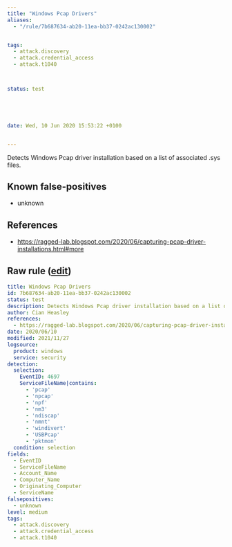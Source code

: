 ```yaml
---
title: "Windows Pcap Drivers"
aliases:
  - "/rule/7b687634-ab20-11ea-bb37-0242ac130002"


tags:
  - attack.discovery
  - attack.credential_access
  - attack.t1040



status: test





date: Wed, 10 Jun 2020 15:53:22 +0100


---
```


Detects Windows Pcap driver installation based on a list of associated .sys files.

<!--more-->


## Known false-positives

* unknown



## References

* https://ragged-lab.blogspot.com/2020/06/capturing-pcap-driver-installations.html#more


## Raw rule ([edit](https://github.com/SigmaHQ/sigma/edit/master/rules/windows/builtin/system/win_pcap_drivers.yml))
```yaml
title: Windows Pcap Drivers
id: 7b687634-ab20-11ea-bb37-0242ac130002
status: test
description: Detects Windows Pcap driver installation based on a list of associated .sys files.
author: Cian Heasley
references:
  - https://ragged-lab.blogspot.com/2020/06/capturing-pcap-driver-installations.html#more
date: 2020/06/10
modified: 2021/11/27
logsource:
  product: windows
  service: security
detection:
  selection:
    EventID: 4697
    ServiceFileName|contains:
      - 'pcap'
      - 'npcap'
      - 'npf'
      - 'nm3'
      - 'ndiscap'
      - 'nmnt'
      - 'windivert'
      - 'USBPcap'
      - 'pktmon'
  condition: selection
fields:
  - EventID
  - ServiceFileName
  - Account_Name
  - Computer_Name
  - Originating_Computer
  - ServiceName
falsepositives:
  - unknown
level: medium
tags:
  - attack.discovery
  - attack.credential_access
  - attack.t1040

```
